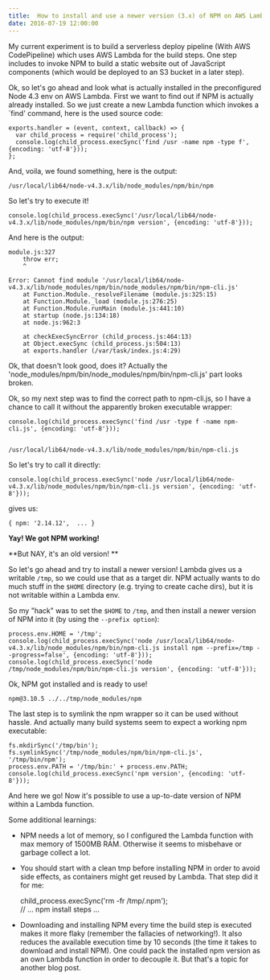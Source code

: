 ```yaml
---
title:  How to install and use a newer version (3.x) of NPM on AWS Lambda.
date: 2016-07-19 12:00:00
---
```

My current experiment is to build a serverless deploy pipeline (With AWS CodePipeline) which uses AWS Lambda for the build steps. One step includes to invoke NPM to build a static website out of JavaScript components (which would be deployed to an S3 bucket in a later step).

<!--more-->

Ok, so let's go ahead and look what is actually installed in the preconfigured Node 4.3 env on AWS Lambda. First we want to find out if NPM is actually already installed. So we just create a new Lambda function which invokes a \`find' command, here is the used source code: 

    
    exports.handler = (event, context, callback) => {  
      var child_process = require('child_process'); 
      console.log(child_process.execSync('find /usr -name npm -type f', {encoding: 'utf-8'}));   
    }; 
    

And, voila, we found something, here is the output: 

    
    /usr/local/lib64/node-v4.3.x/lib/node_modules/npm/bin/npm
    

So let's try to execute it! 

    
    console.log(child_process.execSync('/usr/local/lib64/node-v4.3.x/lib/node_modules/npm/bin/npm version', {encoding: 'utf-8'}));
    

And here is the output:

    
    module.js:327
        throw err;
        ^
    
    Error: Cannot find module '/usr/local/lib64/node-v4.3.x/lib/node_modules/npm/bin/node_modules/npm/bin/npm-cli.js'
        at Function.Module._resolveFilename (module.js:325:15)
        at Function.Module._load (module.js:276:25)
        at Function.Module.runMain (module.js:441:10)
        at startup (node.js:134:18)
        at node.js:962:3
    
        at checkExecSyncError (child_process.js:464:13)
        at Object.execSync (child_process.js:504:13)
        at exports.handler (/var/task/index.js:4:29)
    

Ok, that doesn't look good, does it? Actually the 'node\_modules/npm/bin/node\_modules/npm/bin/npm-cli.js' part looks broken.

Ok, so my next step was to find the correct path to npm-cli.js, so I have a chance to call it without the apparently broken executable wrapper: 

    
    console.log(child_process.execSync('find /usr -type f -name npm-cli.js', {encoding: 'utf-8'}));
    
    
    /usr/local/lib64/node-v4.3.x/lib/node_modules/npm/bin/npm-cli.js
    

So let's try to call it directly:

    
    console.log(child_process.execSync('node /usr/local/lib64/node-v4.3.x/lib/node_modules/npm/bin/npm-cli.js version', {encoding: 'utf-8'}));
    

gives us:

    
    { npm: '2.14.12',  ... }
    

**Yay! We got NPM working!**

**But NAY, it's an old version! **

So let's go ahead and try to install a newer version! Lambda gives us a writable `/tmp`, so we could use that as a target dir. NPM actually wants to do much stuff in the `$HOME` directory (e.g. trying to create cache dirs), but it is not writable within a Lambda env.

So my "hack" was to set the `$HOME` to `/tmp`, and then install a newer version of NPM into it (by using the `--prefix option`):

    
    process.env.HOME = '/tmp';
    console.log(child_process.execSync('node /usr/local/lib64/node-v4.3.x/lib/node_modules/npm/bin/npm-cli.js install npm --prefix=/tmp --progress=false', {encoding: 'utf-8'}));
    console.log(child_process.execSync('node /tmp/node_modules/npm/bin/npm-cli.js version', {encoding: 'utf-8'}));
    

Ok, NPM got installed and is ready to use!

    
    npm@3.10.5 ../../tmp/node_modules/npm
    

The last step is to symlink the npm wrapper so it can be used without hassle. And actually many build systems seem to expect a working npm executable:

    
    fs.mkdirSync('/tmp/bin');
    fs.symlinkSync('/tmp/node_modules/npm/bin/npm-cli.js', '/tmp/bin/npm');
    process.env.PATH = '/tmp/bin:' + process.env.PATH;
    console.log(child_process.execSync('npm version', {encoding: 'utf-8'}));
    

And here we go!  Now it's possible to use a up-to-date version of NPM within a Lambda function. 

Some additional learnings:

* NPM needs a lot of memory, so I configured the Lambda function with max memory of 1500MB RAM. Otherwise it seems to misbehave or garbage collect a lot.
* You should start with a clean tmp before installing NPM in order to avoid side effects, as containers might get reused by Lambda. That step did it for me:

    
    child_process.execSync('rm -fr /tmp/.npm');  
    // ... npm install steps ...
    

* Downloading and installing NPM every time the build step is executed makes it more flaky (remember the fallacies of networking!). It also reduces the available execution time by 10 seconds (the time it takes to download and install NPM). One could pack the installed npm version as an own Lambda function in order to decouple it. But that's a topic for another blog post. 